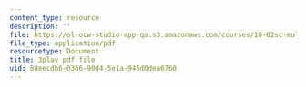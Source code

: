 ```yaml
---
content_type: resource
description: ''
file: https://ol-ocw-studio-app-qa.s3.amazonaws.com/courses/18-02sc-multivariable-calculus-fall-2010/88eecdb6036690d45e1a945d0dea6760_U91touR6_UY.pdf
file_type: application/pdf
resourcetype: Document
title: 3play pdf file
uid: 88eecdb6-0366-90d4-5e1a-945d0dea6760
---
```

